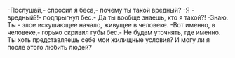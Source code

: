   -Послушай,- спросил я беса,- почему ты такой вредный?
-Я - вредный?!- подпрыгнул бес.- Да ты вообще знаешь, кто я такой?!
-Знаю. Ты - злое искушающее начало, живущее в человеке.
-Вот именно, в человеке,- горько скривил губы бес.- Не будем уточнять, где именно. Ты хоть представляешь себе мои жилищные условия? И могу ли я после этого любить людей?    